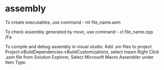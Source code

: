 # assembly

To create executables, use command - ml file_name.asm

To check assembly generated by msvc, use command - cl file_name.cpp /Fa

To compile and debug assembly in visual studio:
Add .sm files to project.
Project->BuildDependencies->BuildCustomizations, select masm
Right Click .asm file from Solution Explorer, Select Microsoft Macro Assembler under Item Type.
